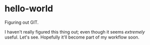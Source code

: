 # hello-world
Figuring out GIT.

I haven't really figured this thing out; even though it seems _extremely_ useful. Let's see. 
Hopefully it'll become part of my workflow soon.
